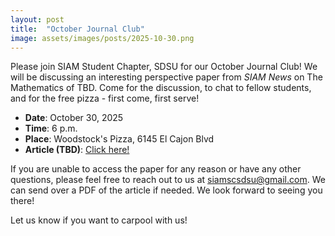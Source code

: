 ```yaml
---
layout: post
title:  "October Journal Club"
image: assets/images/posts/2025-10-30.png
---
```


Please join SIAM Student Chapter, SDSU for our October Journal Club! We will be discussing an interesting perspective paper from _SIAM News_ on The Mathematics of TBD. Come for the discussion, to chat to fellow students, and for the free pizza - first come, first serve!

- __Date__:   October 30, 2025
- __Time__:   6 p.m.
- __Place__:  Woodstock's Pizza, 6145 El Cajon Blvd
- __Article (TBD)__:  [Click here!](TBD)

If you are unable to access the paper for any reason or have any other questions, please feel free to reach out to us at [siamscsdsu@gmail.com](mailto:siamscsdsu@gmail.com). We can send over a PDF of the article if needed. We look forward to seeing you there!

Let us know if you want to carpool with us!